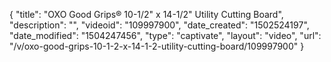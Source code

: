 {
    "title": "OXO Good Grips&reg; 10-1\/2&quot; x 14-1\/2&quot; Utility Cutting Board",
    "description": "",
    "videoid": "109997900",
    "date_created": "1502524197",
    "date_modified": "1504247456",
    "type": "captivate",
    "layout": "video",
    "url": "\/v\/oxo-good-grips-10-1-2-x-14-1-2-utility-cutting-board\/109997900"
}